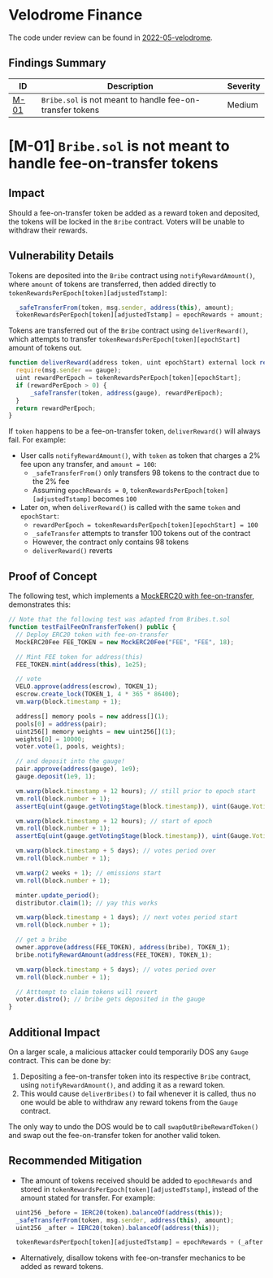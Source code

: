 # Velodrome Finance

The code under review can be found in [2022-05-velodrome](https://github.com/code-423n4/2022-05-velodrome).

## Findings Summary

| ID | Description | Severity |
| - | - | - |
| [M-01](#m-01-bribesol-is-not-meant-to-handle-fee-on-transfer-tokens) | `Bribe.sol` is not meant to handle fee-on-transfer tokens | Medium |

# [M-01] `Bribe.sol` is not meant to handle fee-on-transfer tokens

## Impact
Should a fee-on-transfer token be added as a reward token and deposited, the tokens will be locked in the `Bribe` contract. Voters will be unable to withdraw their rewards.

## Vulnerability Details
Tokens are deposited into the `Bribe` contract using `notifyRewardAmount()`, where `amount` of tokens are transferred, then added directly to `tokenRewardsPerEpoch[token][adjustedTstamp]`:
```js
  _safeTransferFrom(token, msg.sender, address(this), amount);
  tokenRewardsPerEpoch[token][adjustedTstamp] = epochRewards + amount;
```

Tokens are transferred out of the `Bribe` contract using `deliverReward()`, which attempts to transfer `tokenRewardsPerEpoch[token][epochStart]` amount of tokens out.
```js
function deliverReward(address token, uint epochStart) external lock returns (uint) {
  require(msg.sender == gauge);
  uint rewardPerEpoch = tokenRewardsPerEpoch[token][epochStart];
  if (rewardPerEpoch > 0) {
      _safeTransfer(token, address(gauge), rewardPerEpoch);
  }
  return rewardPerEpoch;
}
```

If `token` happens to be a fee-on-transfer token, `deliverReward()` will always fail. For example:
* User calls `notifyRewardAmount()`, with `token` as token that charges a 2% fee upon any transfer, and `amount = 100`:
  * `_safeTransferFrom()` only transfers 98 tokens to the contract due to the 2% fee
  * Assuming `epochRewards = 0`, `tokenRewardsPerEpoch[token][adjustedTstamp]` becomes `100`
* Later on, when `deliverReward()` is called with the same `token` and `epochStart`:
  * `rewardPerEpoch = tokenRewardsPerEpoch[token][epochStart] = 100`
  * `_safeTransfer` attempts to transfer 100 tokens out of the contract
  * However, the contract only contains 98 tokens
  * `deliverReward()` reverts

## Proof of Concept

The following test, which implements a [MockERC20 with fee-on-transfer](https://gist.github.com/MiloTruck/6fe0a13c4d08689b8be8a55b9b14e7e1), demonstrates this: 
```js
// Note that the following test was adapted from Bribes.t.sol
function testFailFeeOnTransferToken() public {
  // Deploy ERC20 token with fee-on-transfer
  MockERC20Fee FEE_TOKEN = new MockERC20Fee("FEE", "FEE", 18);

  // Mint FEE token for address(this)
  FEE_TOKEN.mint(address(this), 1e25);

  // vote
  VELO.approve(address(escrow), TOKEN_1);
  escrow.create_lock(TOKEN_1, 4 * 365 * 86400);
  vm.warp(block.timestamp + 1);

  address[] memory pools = new address[](1);
  pools[0] = address(pair);
  uint256[] memory weights = new uint256[](1);
  weights[0] = 10000;
  voter.vote(1, pools, weights);

  // and deposit into the gauge!
  pair.approve(address(gauge), 1e9);
  gauge.deposit(1e9, 1);

  vm.warp(block.timestamp + 12 hours); // still prior to epoch start
  vm.roll(block.number + 1);
  assertEq(uint(gauge.getVotingStage(block.timestamp)), uint(Gauge.VotingStage.BribesPhase));

  vm.warp(block.timestamp + 12 hours); // start of epoch
  vm.roll(block.number + 1);
  assertEq(uint(gauge.getVotingStage(block.timestamp)), uint(Gauge.VotingStage.VotesPhase));

  vm.warp(block.timestamp + 5 days); // votes period over
  vm.roll(block.number + 1);

  vm.warp(2 weeks + 1); // emissions start
  vm.roll(block.number + 1);

  minter.update_period();
  distributor.claim(1); // yay this works

  vm.warp(block.timestamp + 1 days); // next votes period start
  vm.roll(block.number + 1);

  // get a bribe
  owner.approve(address(FEE_TOKEN), address(bribe), TOKEN_1);
  bribe.notifyRewardAmount(address(FEE_TOKEN), TOKEN_1);

  vm.warp(block.timestamp + 5 days); // votes period over
  vm.roll(block.number + 1);

  // Atttempt to claim tokens will revert
  voter.distro(); // bribe gets deposited in the gauge
}
```

## Additional Impact
On a larger scale, a malicious attacker could temporarily DOS any `Gauge` contract. This can be done by:
1. Depositing a fee-on-transfer token into its respective `Bribe` contract, using `notifyRewardAmount()`, and adding it as a reward token.
2. This would cause `deliverBribes()` to fail whenever it is called, thus no one would be able to withdraw any reward tokens from the `Gauge` contract.

The only way to undo the DOS would be to call `swapOutBribeRewardToken()` and swap out the fee-on-transfer token for another valid token.

## Recommended Mitigation
* The amount of tokens received should be added to `epochRewards` and stored in `tokenRewardsPerEpoch[token][adjustedTstamp]`, instead of the amount stated for transfer. For example:
```js
  uint256 _before = IERC20(token).balanceOf(address(this));
  _safeTransferFrom(token, msg.sender, address(this), amount);
  uint256 _after = IERC20(token).balanceOf(address(this));

  tokenRewardsPerEpoch[token][adjustedTstamp] = epochRewards + (_after - _before);
```
* Alternatively, disallow tokens with fee-on-transfer mechanics to be added as reward tokens.